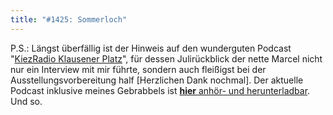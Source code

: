 ```yaml
---
title: "#1425: Sommerloch"
---
```


P.S.:
Längst überfällig ist der Hinweis auf den wunderguten Podcast 
"<a href="http://radio.klausenerplatz-kiez.de/index.php">KiezRadio Klausener Platz</a>",
für dessen Julirückblick der nette Marcel nicht nur ein Interview mit mir führte, sondern auch fleißigst bei der Ausstellungsvorbereitung half [Herzlichen Dank nochmal]. 
Der aktuelle Podcast inklusive meines Gebrabbels ist <a href="http://radio.klausenerplatz-kiez.de/index.php?permalink=12490856931805"><strong>hier</strong> anhör- und herunterladbar</a>.
Und so.

